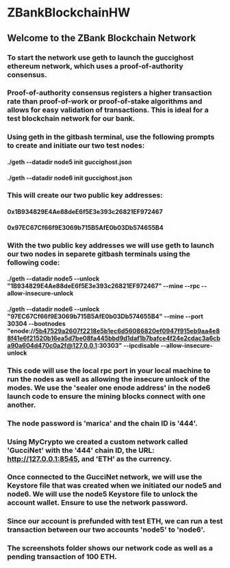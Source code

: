 # ZBankBlockchainHW

## Welcome to the ZBank Blockchain Network
### To start the network use geth to launch the guccighost ethereum network, which uses a proof-of-authority consensus.
### Proof-of-authority consensus registers a higher transaction rate than proof-of-work or proof-of-stake algorithms and allows for easy validation of transactions. This is ideal for a test blockchain network for our bank.

### Using geth in the gitbash terminal, use the following prompts to create and initiate our two test nodes: 
#### ./geth --datadir node5 init guccighost.json
#### ./geth --datadir node6 init guccighost.json
### This will create our two public key addresses:
#### 0x1B934829E4Ae88deE6f5E3e393c26821EF972467
#### 0x97EC67Cf66f9E3069b715B5AfE0b03Db574655B4

### With the two public key addresses we will use geth to launch our two nodes in separete gitbash terminals using the following code:
#### ./geth --datadir node5 --unlock "1B934829E4Ae88deE6f5E3e393c26821EF972467" --mine --rpc --allow-insecure-unlock
#### ./geth --datadir node6 --unlock "97EC67Cf66f9E3069b715B5AfE0b03Db574655B4" --mine --port 30304 --bootnodes "enode://5b47529a2607f2218e5b1ec6d56086820ef0947f915eb9aa4e88f41e6f21520b16ea5d7be08fa445bbd9d1daf1b7bafce4f24e2cdac3a6cba90a604d470c0a2f@127.0.0.1:30303" --ipcdisable --allow-insecure-unlock

### This code will use the local rpc port in your local machine to run the nodes as well as allowing the insecure unlock of the modes. We use the 'sealer one enode address' in the node6 launch code to ensure the mining blocks connect with one another.

### The node password is 'marica' and the chain ID is '444'.

### Using MyCrypto we created a custom network called 'GucciNet' with the '444' chain ID, the URL: http://127.0.0.1:8545, and 'ETH' as the currency.

### Once connected to the GucciNet network, we will use the Keystore file that was created when we initiated our node5 and node6. We will use the node5 Keystore file to unlock the account wallet. Ensure to use the network password.

### Since our account is prefunded with test ETH, we can run a test transaction between our two accounts 'node5' to 'node6'.

### The screenshots folder shows our network code as well as a pending transaction of 100 ETH.
